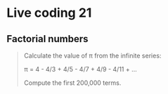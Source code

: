 # Live coding 21

## Factorial numbers

> Calculate the value of π from the infinite series:
>
> π = 4 - 4/3 + 4/5 - 4/7 + 4/9 - 4/11 + ...
>
> Compute the first 200,000 terms.
